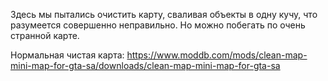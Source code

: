 Здесь мы пытались очистить карту, сваливая объекты в одну кучу, что разумеется совершенно неправильно. Но можно побегать по очень странной карте.

Нормальная чистая карта: https://www.moddb.com/mods/clean-map-mini-map-for-gta-sa/downloads/clean-map-mini-map-for-gta-sa

